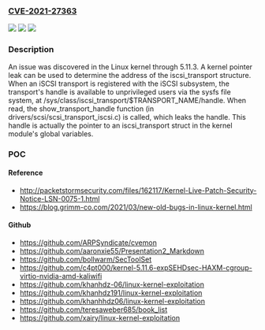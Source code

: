 ### [CVE-2021-27363](https://cve.mitre.org/cgi-bin/cvename.cgi?name=CVE-2021-27363)
![](https://img.shields.io/static/v1?label=Product&message=n%2Fa&color=blue)
![](https://img.shields.io/static/v1?label=Version&message=n%2Fa&color=blue)
![](https://img.shields.io/static/v1?label=Vulnerability&message=n%2Fa&color=brighgreen)

### Description

An issue was discovered in the Linux kernel through 5.11.3. A kernel pointer leak can be used to determine the address of the iscsi_transport structure. When an iSCSI transport is registered with the iSCSI subsystem, the transport's handle is available to unprivileged users via the sysfs file system, at /sys/class/iscsi_transport/$TRANSPORT_NAME/handle. When read, the show_transport_handle function (in drivers/scsi/scsi_transport_iscsi.c) is called, which leaks the handle. This handle is actually the pointer to an iscsi_transport struct in the kernel module's global variables.

### POC

#### Reference
- http://packetstormsecurity.com/files/162117/Kernel-Live-Patch-Security-Notice-LSN-0075-1.html
- https://blog.grimm-co.com/2021/03/new-old-bugs-in-linux-kernel.html

#### Github
- https://github.com/ARPSyndicate/cvemon
- https://github.com/aaronxie55/Presentation2_Markdown
- https://github.com/bollwarm/SecToolSet
- https://github.com/c4pt000/kernel-5.11.6-expSEHDsec-HAXM-cgroup-virtio-nvidia-amd-kaliwifi
- https://github.com/khanhdz-06/linux-kernel-exploitation
- https://github.com/khanhdz191/linux-kernel-exploitation
- https://github.com/khanhhdz06/linux-kernel-exploitation
- https://github.com/teresaweber685/book_list
- https://github.com/xairy/linux-kernel-exploitation

